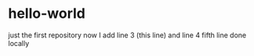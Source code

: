 # hello-world
just the first repository
now I add line 3 (this line)
and line 4
fifth line done locally
